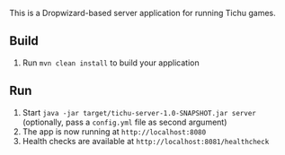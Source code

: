 This is a Dropwizard-based server application for running Tichu games.

Build
---

1. Run `mvn clean install` to build your application

Run
---
1. Start `java -jar target/tichu-server-1.0-SNAPSHOT.jar server` (optionally, pass a `config.yml` file as second argument)
1. The app is now running at `http://localhost:8080`
1. Health checks are available at `http://localhost:8081/healthcheck`
